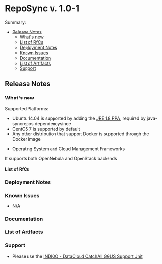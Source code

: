 # RepoSync v. 1.0-1


Summary:
* [Release Notes](#id1)
  * [What's new](#id2)
  * [List of RfCs](#id3)
  * [Deployment Notes](#id4)
  * [Known Issues](#id5)
  * [Documentation](#id6)
  * [List of Artifacts](#id7)
  * [Support](#id8)


<a id="id1"></a>
## Release Notes

<a id="id2"></a>
### What's new

Supported Platforms:
* Ubuntu 14.04 is supported by adding the [JRE 1.8 PPA](http://tecadmin.net/install-oracle-java-8-jdk-8-ubuntu-via-ppa/#), required by java-syncrepos dependencysince 
* CentOS 7 is supported by default
* Any other distribution that support Docker is supported through the Docker image

- Operating System and Cloud Management Frameworks

It supports both OpenNebula and OpenStack backends
<a id="id3"></a>
#### List of RfCs 

<a id="id4"></a>
### Deployment Notes



<a id="id5"></a>
### Known Issues

* N/A

<a id="id6"></a>
### Documentation

<a id="id7"></a>
### List of Artifacts

<a id="id8"></a>
### Support

* Please use the [INDIGO - DataCloud CatchAll GGUS Support Unit](
https://wiki.egi.eu/wiki/GGUS:INDIGO_DataCloud_Catch-all_FAQ)